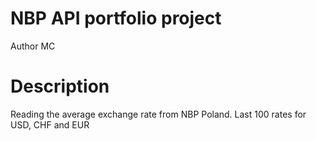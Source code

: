# NBP API portfolio project 
Author MC

# Description 
Reading the average exchange rate from NBP Poland.
Last 100 rates for USD, CHF and EUR
